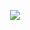 <p align="center">
  <img src="https://github-readme-stats.vercel.app/api?username=codehhr&show_icons=true&theme=graywhite"/>
</p>
